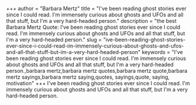 +++
author = "Barbara Mertz"
title = "I've been reading ghost stories ever since I could read. I'm immensely curious about ghosts and UFOs and all that stuff, but I'm a very hard-headed person."
description = "the best Barbara Mertz Quote: I've been reading ghost stories ever since I could read. I'm immensely curious about ghosts and UFOs and all that stuff, but I'm a very hard-headed person."
slug = "ive-been-reading-ghost-stories-ever-since-i-could-read-im-immensely-curious-about-ghosts-and-ufos-and-all-that-stuff-but-im-a-very-hard-headed-person"
keywords = "I've been reading ghost stories ever since I could read. I'm immensely curious about ghosts and UFOs and all that stuff, but I'm a very hard-headed person.,barbara mertz,barbara mertz quotes,barbara mertz quote,barbara mertz sayings,barbara mertz saying,quotes, sayings,quote, saying, motivation"
+++
I've been reading ghost stories ever since I could read. I'm immensely curious about ghosts and UFOs and all that stuff, but I'm a very hard-headed person.
